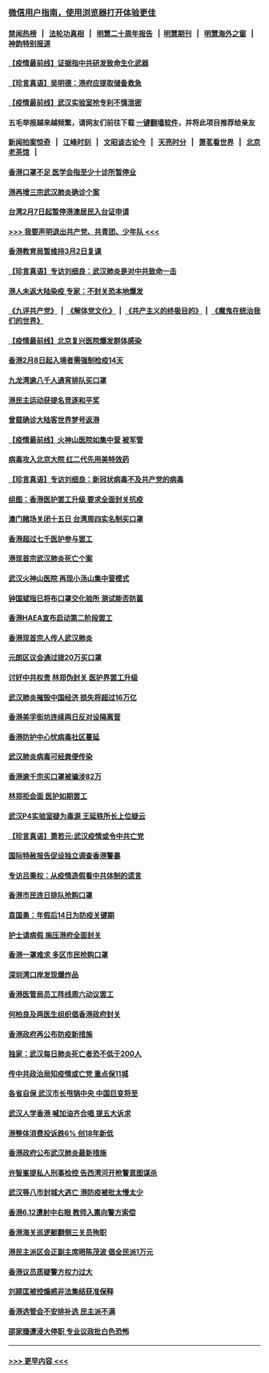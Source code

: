 ### [微信用户指南，使用浏览器打开体验更佳](https://github.com/gfw-breaker/banned-news1/blob/master/indexes/wechat-guide.md?t=0)
#### [禁闻热榜](热点新闻.md?t=0)  &nbsp;&nbsp;|&nbsp;&nbsp; [法轮功真相](https://github.com/gfw-breaker/truth/blob/master/README.md?t=0) &nbsp;&nbsp;|&nbsp;&nbsp; [明慧二十周年报告](https://github.com/gfw-breaker/mh-reports/blob/master/README.md?t=0) &nbsp;&nbsp;|&nbsp;&nbsp;[明慧期刊](https://github.com/gfw-breaker/mh-qikan) &nbsp;&nbsp;|&nbsp;&nbsp; [明慧海外之窗](https://github.com/gfw-breaker/mh-news/blob/master/README.md?t=0) &nbsp;&nbsp;|&nbsp;&nbsp; [神韵特别报道](https://github.com/gfw-breaker/mh-news/blob/master/shenyun.md?t=0)
#### [【疫情最前线】证据指中共研发致命生化武器](../pages/nsc415/n11853087.md?t=02082211) 
#### [【珍言真语】吴明德：港府应提取储备救急](../pages/nsc415/n11852734.md?t=02082211) 
#### [【疫情最前线】武汉实验室抢专利不慎泄密](../pages/nsc415/n11850310.md?t=02082211) 
#### 五毛举报越来越频繁，请网友们前往下载 [一键翻墙软件](https://github.com/gfw-breaker/ssr-accounts)，并将此项目推荐给亲友
#### [新闻拍案惊奇](https://github.com/gfw-breaker/banned-news1/blob/master/pages/link4.md) &nbsp;&nbsp;|&nbsp;&nbsp; [江峰时刻](https://github.com/gfw-breaker/banned-news1/blob/master/pages/link4.md) &nbsp;&nbsp;|&nbsp;&nbsp; [文昭谈古论今](https://github.com/gfw-breaker/banned-news1/blob/master/pages/link4.md) &nbsp;&nbsp;|&nbsp;&nbsp; [天亮时分](https://github.com/gfw-breaker/banned-news1/blob/master/pages/link4.md) &nbsp;&nbsp;|&nbsp;&nbsp; [萧茗看世界](https://github.com/gfw-breaker/banned-news1/blob/master/pages/link4.md) &nbsp;&nbsp;|&nbsp;&nbsp; [北京老茶馆](https://github.com/gfw-breaker/banned-news1/blob/master/pages/link4.md) &nbsp;&nbsp;|&nbsp;&nbsp; 
#### [香港口罩不足 医学会指至少十诊所暂停业](../pages/nsc415/n11850301.md?t=02082211) 
#### [港再增三宗武汉肺炎确诊个案](../pages/nsc415/n11850328.md?t=02082211) 
#### [台湾2月7日起暂停港澳居民入台证申请](../pages/nsc415/n11850304.md?t=02082211) 
#### [>>> 我要声明退出共产党、共青团、少年队 <<<](https://github.com/begood0513/goodnews/blob/master/quit/letter.md) 
#### [香港教育局暂维持3月2日复课](../pages/nsc415/n11850260.md?t=02082211) 
#### [【珍言真语】专访刘细良：武汉肺炎是对中共致命一击](../pages/nsc415/n11849934.md?t=02082211) 
#### [港人未返大陆染疫 专家：不封关恐本地爆发](../pages/nsc415/n11848021.md?t=02082211) 
#### [《九评共产党》](https://github.com/begood0513/9ping.md/blob/master/README.md) &nbsp;|&nbsp; [《解体党文化》](../../../../jtdwh.md/blob/master/README.md)  &nbsp;|&nbsp; [《共产主义的终极目的》](../../../../gczydzjmd.md/blob/master/README.md) &nbsp;|&nbsp; [《魔鬼在统治我们的世界》](../../../../mgztzwmdsj.md/blob/master/README.md) 
#### [【疫情最前线】北京复兴医院爆发群体感染](../pages/nsc415/n11847626.md?t=02082211) 
#### [香港2月8日起入境者需强制检疫14天](../pages/nsc415/n11847658.md?t=02082211) 
#### [九龙湾逾八千人通宵排队买口罩](../pages/nsc415/n11847647.md?t=02082211) 
#### [港民主运动获提名竞逐和平奖](../pages/nsc415/n11847633.md?t=02082211) 
#### [曾载确诊大陆客世界梦号返港](../pages/nsc415/n11847608.md?t=02082211) 
#### [【疫情最前线】火神山医院如集中营 被军管](../pages/nsc415/n11847524.md?t=02082211) 
#### [病毒攻入北京大院 红二代先用美特效药](../pages/nsc415/n11847427.md?t=02082211) 
#### [【珍言真语】专访刘细良：新冠状病毒不及共产党的病毒](../pages/nsc415/n11847164.md?t=02082211) 
#### [组图：香港医护罢工升级 要求全面封关抗疫](../pages/nsc415/n11844107.md?t=02082211) 
#### [澳门赌场关闭十五日 台湾周四实名制买口罩](../pages/nsc415/n11845083.md?t=02082211) 
#### [香港超过七千医护参与罢工](../pages/nsc415/n11845051.md?t=02082211) 
#### [港现首宗武汉肺炎死亡个案](../pages/nsc415/n11844998.md?t=02082211) 
#### [武汉火神山医院 再现小汤山集中营模式](../pages/nsc415/n11844763.md?t=02082211) 
#### [钟国斌指已将布口罩交化验所 测试能否防菌](../pages/nsc415/n11842783.md?t=02082211) 
#### [香港HAEA宣布启动第二阶段罢工](../pages/nsc415/n11842723.md?t=02082211) 
#### [香港现首宗人传人武汉肺炎](../pages/nsc415/n11842766.md?t=02082211) 
#### [元朗区议会通过拨20万买口罩](../pages/nsc415/n11842754.md?t=02082211) 
#### [讨好中共权贵 林郑伪封关 医护界罢工升级](../pages/nsc415/n11842359.md?t=02082211) 
#### [武汉肺炎摧毁中国经济 损失将超过16万亿](../pages/nsc415/n11839723.md?t=02082211) 
#### [香港美孚街坊连续两日反对设隔离营](../pages/nsc415/n11839962.md?t=02082211) 
#### [香港防护中心忧病毒社区蔓延](../pages/nsc415/n11839933.md?t=02082211) 
#### [武汉肺炎病毒可经粪便传染](../pages/nsc415/n11839939.md?t=02082211) 
#### [香港逾千宗买口罩被骗涉82万](../pages/nsc415/n11839914.md?t=02082211) 
#### [林郑拒会面 医护如期罢工](../pages/nsc415/n11839892.md?t=02082211) 
#### [武汉P4实验室疑为毒源 王延轶所长上位疑云](../pages/nsc415/n11835543.md?t=02082211) 
#### [【珍言真语】萧若元:武汉疫情或令中共亡党](../pages/nsc415/n11829394.md?t=02082211) 
#### [国际特赦报告促设独立调查香港警暴](../pages/nsc415/n11833845.md?t=02082211) 
#### [专访吕秉权：从疫情造假看中共体制的谎言](../pages/nsc415/n11833813.md?t=02082211) 
#### [香港市民连日排队抢购口罩](../pages/nsc415/n11833794.md?t=02082211) 
#### [袁国勇：年假后14日为防疫关键期](../pages/nsc415/n11831088.md?t=02082211) 
#### [护士请病假 施压港府全面封关](../pages/nsc415/n11831030.md?t=02082211) 
#### [香港一罩难求 多区市民抢购口罩](../pages/nsc415/n11831002.md?t=02082211) 
#### [深圳湾口岸发现爆炸品](../pages/nsc415/n11828802.md?t=02082211) 
#### [香港医管局员工阵线周六动议罢工](../pages/nsc415/n11828762.md?t=02082211) 
#### [何柏良及两医生组织倡香港政府封关](../pages/nsc415/n11828749.md?t=02082211) 
#### [香港政府再公布防疫新措施](../pages/nsc415/n11828716.md?t=02082211) 
#### [独家：武汉每日肺炎死亡者恐不低于200人](../pages/nsc415/n11828240.md?t=02082211) 
#### [传中共政治局知疫情或亡党 重点保11城](../pages/nsc415/n11828145.md?t=02082211) 
#### [各省自保 武汉市长甩锅中央 中国巨变将至](../pages/nsc415/n11828021.md?t=02082211) 
#### [武汉人学香港 喊加油齐合唱 提五大诉求](../pages/nsc415/n11827046.md?t=02082211) 
#### [港整体消费投诉跌6% 创18年新低](../pages/nsc415/n11817280.md?t=02082211) 
#### [香港政府公布武汉肺炎最新措施](../pages/nsc415/n11817152.md?t=02082211) 
#### [许智峯提私人刑事检控 告西湾河开枪警意图谋杀](../pages/nsc415/n11817132.md?t=02082211) 
#### [武汉等八市封城大逃亡 港防疫被批太慢太少](../pages/nsc415/n11817058.md?t=02082211) 
#### [香港6.12遭射中右眼 教师入禀向警方索偿](../pages/nsc415/n11814678.md?t=02082211) 
#### [香港海关巡逻艇翻侧三关员殉职](../pages/nsc415/n11814604.md?t=02082211) 
#### [港民主派区会正副主席晤陈茂波 倡全民派1万元](../pages/nsc415/n11814582.md?t=02082211) 
#### [香港议员质疑警方权力过大](../pages/nsc415/n11814560.md?t=02082211) 
#### [刘颕匡被控煽惑非法集结获准保释](../pages/nsc415/n11811727.md?t=02082211) 
#### [香港选管会不安排补选 民主派不满](../pages/nsc415/n11811691.md?t=02082211) 
#### [邵家臻遭浸大停职 专业议政批白色恐怖](../pages/nsc415/n11811670.md?t=02082211) 

----
#### [ >>> 更早内容 <<< ](../indexes/nsc415-earlier.md)
